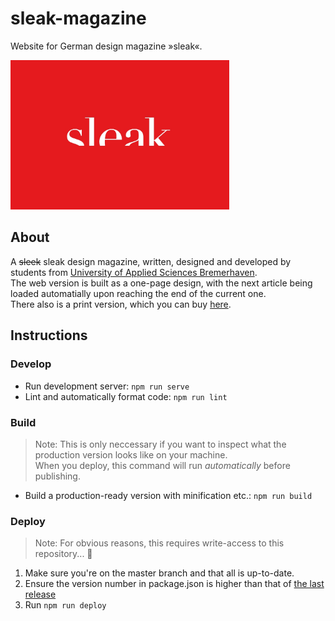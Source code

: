 # sleak-magazine

Website for German design magazine »sleak«.

<img alt="sleak logo on red background" src="./static/sleak.jpg" width="350">

## About

A ~~sleek~~ sleak design magazine, written, designed and developed by students from [University of Applied Sciences Bremerhaven](https://www.hs-bremerhaven.de/start/).  
The web version is built as a one-page design, with the next article being loaded automatially upon reaching the end of the current one.  
There also is a print version, which you can buy [here](https://sleak-mag.design/print).

## Instructions

### Develop

- Run development server: `npm run serve`
- Lint and automatically format code: `npm run lint`

### Build

> Note: This is only neccessary if you want to inspect what the production version looks like on your machine.  
>  When you deploy, this command will run _automatically_ before publishing.

- Build a production-ready version with minification etc.: `npm run build`

### Deploy

> Note: For obvious reasons, this requires write-access to this repository... 🔐

1. Make sure you're on the master branch and that all is up-to-date.
2. Ensure the version number in package.json is higher than that of [the last release](https://github.com/jonaskuske/sleak-magazine/releases)
3. Run `npm run deploy`
